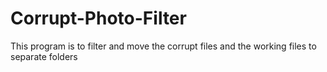 # Corrupt-Photo-Filter
This program is to filter and move the corrupt files and the working files to separate folders
